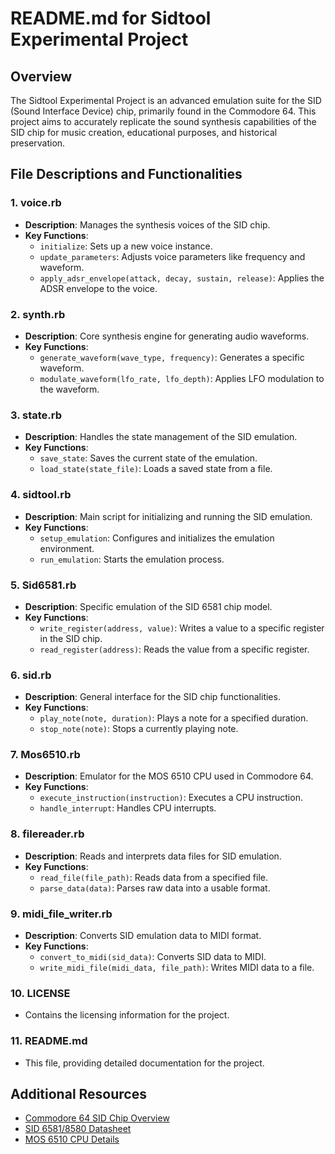 # README.md for Sidtool Experimental Project

## Overview
The Sidtool Experimental Project is an advanced emulation suite for the SID (Sound Interface Device) chip, primarily found in the Commodore 64. This project aims to accurately replicate the sound synthesis capabilities of the SID chip for music creation, educational purposes, and historical preservation.

## File Descriptions and Functionalities

### 1. voice.rb
- **Description**: Manages the synthesis voices of the SID chip.
- **Key Functions**:
  - `initialize`: Sets up a new voice instance.
  - `update_parameters`: Adjusts voice parameters like frequency and waveform.
  - `apply_adsr_envelope(attack, decay, sustain, release)`: Applies the ADSR envelope to the voice.

### 2. synth.rb
- **Description**: Core synthesis engine for generating audio waveforms.
- **Key Functions**:
  - `generate_waveform(wave_type, frequency)`: Generates a specific waveform.
  - `modulate_waveform(lfo_rate, lfo_depth)`: Applies LFO modulation to the waveform.

### 3. state.rb
- **Description**: Handles the state management of the SID emulation.
- **Key Functions**:
  - `save_state`: Saves the current state of the emulation.
  - `load_state(state_file)`: Loads a saved state from a file.

### 4. sidtool.rb
- **Description**: Main script for initializing and running the SID emulation.
- **Key Functions**:
  - `setup_emulation`: Configures and initializes the emulation environment.
  - `run_emulation`: Starts the emulation process.

### 5. Sid6581.rb
- **Description**: Specific emulation of the SID 6581 chip model.
- **Key Functions**:
  - `write_register(address, value)`: Writes a value to a specific register in the SID chip.
  - `read_register(address)`: Reads the value from a specific register.

### 6. sid.rb
- **Description**: General interface for the SID chip functionalities.
- **Key Functions**:
  - `play_note(note, duration)`: Plays a note for a specified duration.
  - `stop_note(note)`: Stops a currently playing note.

### 7. Mos6510.rb
- **Description**: Emulator for the MOS 6510 CPU used in Commodore 64.
- **Key Functions**:
  - `execute_instruction(instruction)`: Executes a CPU instruction.
  - `handle_interrupt`: Handles CPU interrupts.

### 8. filereader.rb
- **Description**: Reads and interprets data files for SID emulation.
- **Key Functions**:
  - `read_file(file_path)`: Reads data from a specified file.
  - `parse_data(data)`: Parses raw data into a usable format.

### 9. midi_file_writer.rb
- **Description**: Converts SID emulation data to MIDI format.
- **Key Functions**:
  - `convert_to_midi(sid_data)`: Converts SID data to MIDI.
  - `write_midi_file(midi_data, file_path)`: Writes MIDI data to a file.

### 10. LICENSE
- Contains the licensing information for the project.

### 11. README.md
- This file, providing detailed documentation for the project.

## Additional Resources
- [Commodore 64 SID Chip Overview](https://www.c64-wiki.com/wiki/SID)
- [SID 6581/8580 Datasheet](http://www.waitingforfriday.com/index.php/Commodore_SID_6581_Datasheet)
- [MOS 6510 CPU Details](https://en.wikipedia.org/wiki/MOS_Technology_6510)
